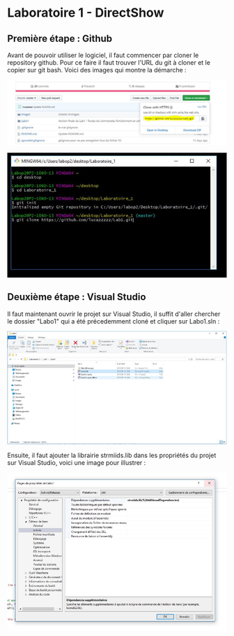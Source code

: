 # Laboratoire 1 - DirectShow

## Première étape : Github

Avant de pouvoir utiliser le logiciel, il faut commencer par cloner le repository github. Pour ce faire il faut trouver l'URL du git à cloner et le copier sur git bash. Voici des images qui montre la démarche : 


![Screenshot #1](https://github.com/lucazzzzz/Lab1/blob/master/Images/Screenshot1.JPG)

![Screenshot #2](https://github.com/lucazzzzz/Lab1/blob/master/Images/Screenshot2.JPG)


## Deuxième étape : Visual Studio

Il faut maintenant ouvrir le projet sur Visual Studio, il suffit d'aller chercher le dossier "Labo1" qui a été précedemment cloné et cliquer sur Labo1.sln :


![Screenshot #3](https://github.com/lucazzzzz/Lab1/blob/master/Images/Screenshot3.JPG)


Ensuite, il faut ajouter la librairie strmiids.lib dans les propriétés du projet sur Visual Studio, voici une image pour illustrer :


![Screenshot #4](https://github.com/lucazzzzz/Lab1/blob/master/Images/Screenshot4.JPG)




